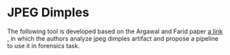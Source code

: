 # JPEG Dimples
The following tool is developed based on the Argawal and Farid paper [a link](https://github.com/user/repo/blob/branch/other_file.md) , in which the authors analyze jpeg dimples artifact and propose a pipeline to use it in forensics task.

